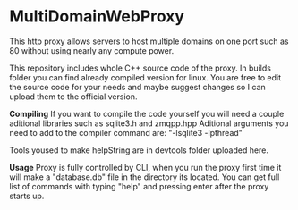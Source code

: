 # MultiDomainWebProxy
This http proxy allows servers to host multiple domains on one port such as 80 without using nearly any compute power.

This repository includes whole C++ source code of the proxy. In builds folder you can find already compiled version for linux. 
You are free to edit the source code for your needs and maybe suggest changes so I can upload them to the official version.

**Compiling**
If you want to compile the code yourself you will need a couple aditional libraries such as sqlite3.h and zmqpp.hpp
Aditional arguments you need to add to the compiler command are: "-lsqlite3 -lpthread"

Tools yoused to make helpString are in devtools folder uploaded here.

**Usage**
Proxy is fully controlled by CLI, when you run the proxy first time it will make a "database.db" file in the directory its located. 
You can get full list of commands with typing "help" and pressing enter after the proxy starts up.
